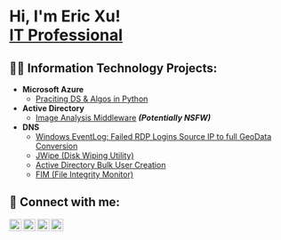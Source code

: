 <h1>Hi, I'm Eric Xu! <br/><a href="https://www.linkedin.com/in/eric-xu-a07bb21b2/">IT Professional</a></h1>

<h2>👨‍💻 Information Technology Projects:</h2>

- <b>Microsoft Azure</b>
  - [Praciting DS & Algos in Python](https://github.com/joshmadakor1/Algorithms-Practice)
- <b>Active Directory</b>
  - [Image Analysis Middleware](https://github.com/joshmadakor1/4chan-Image-Analysis-Middleware-C964) <b><i>(Potentially NSFW)</b></i>
- <b>DNS</b>
  - [Windows EventLog: Failed RDP Logins Source IP to full GeoData Conversion](https://github.com/joshmadakor1/Sentinel-Lab)
  - [JWipe (Disk Wiping Utility)](https://github.com/joshmadakor1/Jwipe.PowerShell)
  - [Active Directory Bulk User Creation](https://github.com/joshmadakor1/AD_PS)
  - [FIM (File Integrity Monitor)](https://github.com/joshmadakor1/PowerShell-Integrity-FIM)

<h2> 🤳 Connect with me:</h2>

[<img align="left" alt="EricXu | YouTube" width="22px" src="https://cdn.jsdelivr.net/npm/simple-icons@v3/icons/youtube.svg" />][youtube]
[<img align="left" alt="EricXu | Twitter" width="22px" src="https://cdn.jsdelivr.net/npm/simple-icons@v3/icons/twitter.svg" />][twitter]
[<img align="left" alt="EricXu | LinkedIn" width="22px" src="https://cdn.jsdelivr.net/npm/simple-icons@v3/icons/linkedin.svg" />][linkedin]
[<img align="left" alt="EricXu | Instagram" width="22px" src="https://cdn.jsdelivr.net/npm/simple-icons@v3/icons/instagram.svg" />][instagram]

[twitter]: https://twitter.com/
[youtube]: https://www.youtube.com/
[instagram]: https://www.instagram.com/
[linkedin]: https://www.linkedin.com/in/eric-xu-a07bb21b2/

